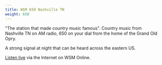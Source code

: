 ```yaml
---
title: WSM 650 Nashville TN
weight: 650
---
```

"The station that made country music famous".
Country music from Nashville TN on AM radio,
650 on your dial from the home of the Grand Old Opry.

A strong signal at night that can be heard across the eastern US.

[Listen live](https://wsmonline.com/listen-live/)
via the Internet on WSM Online.
